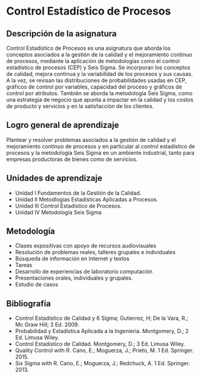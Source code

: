 # Control Estadístico de Procesos 

## Descripción de la asignatura
Control Estadístico de Procesos es una asignatura que aborda los conceptos asociados a la gestión de la calidad y el mejoramiento continuo de procesos, mediante la aplicación de metodologías como el control estadístico de procesos (CEP) y Seis Sigma. Se incorporan los conceptos de calidad, mejora continua y la variabilidad de los procesos y sus causas. A la vez, se revisan las distribuciones de probabilidades usadas en CEP, gráficos de control por variables, capacidad del proceso y gráficos de control por atributos. También se aborda la metodología Seis Sigma, como una estrategia de negocio que apunta a impactar en la calidad y los costos de producto y servicios y en la satisfacción de los clientes.

## Logro general de aprendizaje
Plantear y resolver problemas asociados a la gestión de calidad y el mejoramiento continuo de procesos y en particular al control estadístico de procesos y la metodología Seis Sigma en un ambiente industrial, tanto para empresas productoras de bienes como de servicios.

## Unidades de aprendizaje
- Unidad I Fundamentos de la Gestión de la Calidad.
- Unidad II Metodlogías Estadísticas Aplicadas a Procesos.
- Unidad III Control Estadístico de Procesos.
- Unidad IV Metodología Seis Sigma

## Metodología
- Clases expositivas con apoyo de recursos audiovisuales
- Resolución de problemas reales, talleres grupales e individuales
- Búsqueda de información en Internet y textos
- Tareas
- Desarrollo de experiencias de laboratorio computación
- Presentaciones orales, individuales y grupales.
- Estudio de casos

## Bibliografía
- Control Estadístico de Calidad y 6 Sigma; Gutierrez, H; De la Vara, R.; Mc Graw Hill; 3 Ed. 2009.
- Probabilidad y Estadística Aplicada a la Ingenieria. Montgomery, D.; 2 Ed. Limusa Wiley.
- Control Estadístico de Calidad. Montgomery, D.; 3 Ed. Limusa Wiley.
- Quality Control with R. Cano, E.; Moguerza, J.; Prieto, M. 1 Ed. Springer. 2015.
- Six Sigma with R. Cano, E.; Moguerza, J.; Redchuck, A. 1 Ed. Springer. 2013.
